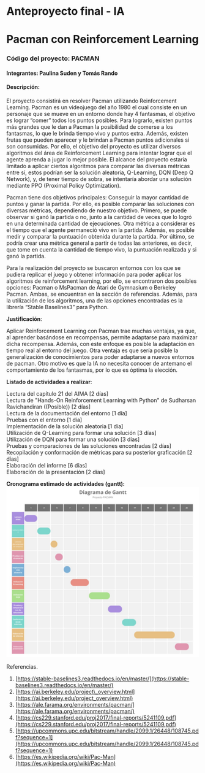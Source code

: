 # **Anteproyecto final \- IA**

# **Pacman con Reinforcement Learning**

### **Código del proyecto:** PACMAN  

#### **Integrantes:** Paulina Suden y Tomás Rando

#### **Descripción:**

El proyecto consistirá en resolver Pacman utilizando Reinforcement Learning. Pacman es un videojuego del año 1980 el cual consiste en un personaje que se mueve en un entorno donde hay 4 fantasmas, el objetivo es lograr “comer” todos los puntos posibles. Para lograrlo, existen puntos más grandes que le dan a Pacman la posibilidad de comerse a los fantasmas, lo que le brinda tiempo vivo y puntos extra. Además, existen frutas que pueden aparecer y le brindan a Pacman puntos adicionales si son consumidas. Por ello, el objetivo del proyecto es utilizar diversos algoritmos del área de Reinforcement Learning para intentar lograr que el agente aprenda a jugar lo mejor posible. El alcance del proyecto estaría limitado a aplicar ciertos algoritmos para comparar las diversas métricas entre sí, estos podrían ser la solución aleatoria, Q-Learning, DQN (Deep Q Network), y, de tener tiempo de sobra, se intentaría abordar una solución mediante PPO (Proximal Policy Optimization).  

Pacman tiene dos objetivos principales: Conseguir la mayor cantidad de puntos y ganar la partida. Por ello, es posible comparar las soluciones con diversas métricas, dependiendo de nuestro objetivo. Primero, se puede observar si ganó la partida o no, junto a la cantidad de veces que lo logró en una determinada cantidad de ejecuciones. Otra métrica a considerar es el tiempo que el agente permaneció vivo en la partida. Además, es posible medir y comparar la puntuación obtenida durante la partida. Por último, se podría crear una métrica general a partir de todas las anteriores, es decir, que tome en cuenta la cantidad de tiempo vivo, la puntuación realizada y si ganó la partida.

Para la realización del proyecto se buscaron entornos con los que se pudiera replicar el juego y obtener información para poder aplicar los algoritmos de reinforcement learning, por ello, se encontraron dos posibles opciones: Pacman o MsPacman de Atari de Gymnasium o Berkeley Pacman. Ambas, se encuentran en la sección de referencias. Además, para la utilización de los algoritmos, una de las opciones encontradas es la librería “Stable Baselines3” para Python.

**Justificación**:  

Aplicar Reinforcement Learning con Pacman trae muchas ventajas, ya que, al aprender basándose en recompensas, permite adaptarse para maximizar dicha recompensa. Además, con este enfoque es posible la adaptación en tiempo real al entorno del juego. Otra ventaja es que sería posible la generalización de conocimientos para poder adaptarse a nuevos entornos de pacman. Otro motivo es que la IA no necesita conocer de antemano el comportamiento de los fantasmas, por lo que es óptima la elección.

**Listado de actividades a realizar**:  

Lectura del capítulo 21 del AIMA \[2 días\]  
Lectura de "Hands-On Reinforcement Learning with Python" de Sudharsan Ravichandiran ((Posible)) \[2 días\]  
Lectura de la documentación del entorno \[1 día\]  
Pruebas con el entorno \[1 día\]  
Implementación de la solución aleatoria \[1 día\]  
Utilización de Q-Learning para formar una solución \[3 días\]  
Utilización de DQN para formar una solución \[3 días\]  
Pruebas y comparaciones de las soluciones encontradas \[2 días\]  
Recopilación y conformación de métricas para su posterior graficación \[2 días\]  
Elaboración del informe \[6 días\]  
Elaboración de la presentación \[2 días\]  

**Cronograma estimado de actividades (gantt):**   
 ![](https://github.com/paulisuden/ia-uncuyo-2024/blob/main/proyecto_final/images/Imagen%20de%20WhatsApp%202024-11-04%20a%20las%2012.54.53_84bcd94e.jpg)
 
Referencias.

1. [https://stable-baselines3.readthedocs.io/en/master/](https://stable-baselines3.readthedocs.io/en/master/)  
2. [https://ai.berkeley.edu/project\_overview.html](https://ai.berkeley.edu/project_overview.html)  
3. [https://ale.farama.org/environments/pacman/](https://ale.farama.org/environments/pacman/)  
4. [https://cs229.stanford.edu/proj2017/final-reports/5241109.pdf](https://cs229.stanford.edu/proj2017/final-reports/5241109.pdf)  
5. [https://upcommons.upc.edu/bitstream/handle/2099.1/26448/108745.pdf?sequence=1](https://upcommons.upc.edu/bitstream/handle/2099.1/26448/108745.pdf?sequence=1)  
6. [https://es.wikipedia.org/wiki/Pac-Man](https://es.wikipedia.org/wiki/Pac-Man)
